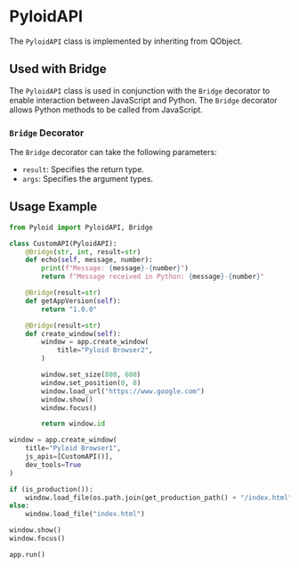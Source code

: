 # PyloidAPI

The `PyloidAPI` class is implemented by inheriting from QObject.

## Used with Bridge

The `PyloidAPI` class is used in conjunction with the `Bridge` decorator to enable interaction between JavaScript and Python. The `Bridge` decorator allows Python methods to be called from JavaScript.

### `Bridge` Decorator

The `Bridge` decorator can take the following parameters:

* `result`: Specifies the return type.
* `args`: Specifies the argument types.

## Usage Example

```python
from Pyloid import PyloidAPI, Bridge

class CustomAPI(PyloidAPI):
    @Bridge(str, int, result=str)
    def echo(self, message, number):
        print(f"Message: {message}-{number}")
        return f"Message received in Python: {message}-{number}"

    @Bridge(result=str)
    def getAppVersion(self):
        return "1.0.0"

    @Bridge(result=str)
    def create_window(self):
        window = app.create_window(
            title="Pyloid Browser2",
        )

        window.set_size(800, 600)
        window.set_position(0, 0)
        window.load_url("https://www.google.com")
        window.show()
        window.focus()

        return window.id

window = app.create_window(
    title="Pyloid Browser1",
    js_apis=[CustomAPI()],
    dev_tools=True
)

if (is_production()):
    window.load_file(os.path.join(get_production_path() + "/index.html"))
else:
    window.load_file("index.html")

window.show()
window.focus()

app.run()

```
